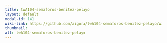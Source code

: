 ```yaml
---
title: twA104-semaforos-benitez-pelayo
layout: default
modal-id: 141
wiki-link: https://github.com/aigora/twA104-semaforos-benitez-pelayo/wiki
thumbnail: 
alt: twA104-semaforos-benitez-pelayo
---
```

